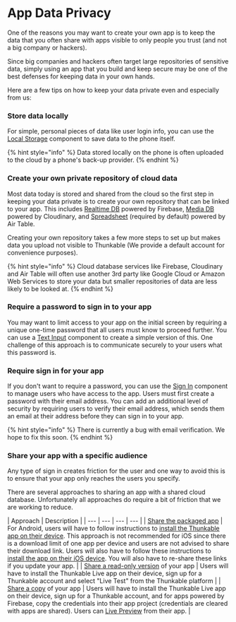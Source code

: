 # App Data Privacy

One of the reasons you may want to create your own app is to keep the data that you often share with apps visible to only people you trust \(and not a big company or hackers\). 

Since big companies and hackers often target large repositories of sensitive data, simply using an app that you build and keep secure may be one of the best defenses for keeping data in your own hands.  

Here are a few tips on how to keep your data private even and especially from us:

### Store data locally

For simple, personal pieces of data like user login info,  you can use the [Local Storage](components/data/local-storage.md) component to save data to the phone itself. 

{% hint style="info" %}
Data stored locally on the phone is often uploaded to the cloud by a phone's back-up provider.
{% endhint %}

### Create your own private repository of cloud data

Most data today is stored and shared from the cloud so the first step in keeping your data private is to create your own repository that can be linked to your app.  This includes [Realtime DB](components/data/realtime-db.md) powered by Firebase, [Media DB](components/data/media-db.md) powered by Cloudinary, and [Spreadsheet](components/data/spreadsheet.md) \(required by default\) powered by Air Table. 

Creating your own repository takes a few more steps to set up but makes data you upload not visible to Thunkable \(We provide a default account for convenience purposes\). 

{% hint style="info" %}
Cloud database services like Firebase, Cloudinary and Air Table will often use another 3rd party like Google Cloud or Amazon Web Services to store your data but smaller repositories of data are less likely to be looked at.
{% endhint %}

### Require a password to sign in to your app

You may want to limit access to your app on the initial screen by requiring a unique one-time password that all users must know to proceed further. You can use a [Text Input](components/user-interface/text-input.md#set-up-for-passwords) component to create a simple version of this.  One challenge of this approach is to communicate securely to your users what this password is.

### Require sign in for your app

If you don't want to require a password, you can use the [Sign In](components/sign-in/sign-in.md) component to manage users who have access to the app.  Users must first create a password with their email address. You can add an additional level of security by requiring users to verify their email address, which sends them an email at their address before they can sign in to your app.

{% hint style="info" %}
There is currently a bug with email verification. We hope to fix this soon.
{% endhint %}

### Share your app with a specific audience

Any type of sign in creates friction for the user and one way to avoid this is to ensure that your app only reaches the users you specify. 

There are several approaches to sharing an app with a shared cloud database. Unfortunately all approaches do require a bit of friction that we are working to reduce.

| Approach | Description |
| --- | --- | --- | --- |
| [Share the packaged app](../download.md#download-and-install-android-app)  | For Android, users will have to follow instructions to [install the Thunkable app on their device](../download.md#to-install-allow-apps-from-unknown-sources). This approach is not recommended for iOS since there is a download limit of one app per device and users are not advised to share their download link.  Users will also have to follow these instructions to [install the app on their iOS device](../download.md#to-install-trust-thunkable-on-your-device). You will also have to re-share these links if you update your app. |
| [Share a read-only version](../share.md#share-a-read-only-version-of-your-app-project-by-link) of your app | Users will have to install the Thunkable Live app on their device, sign up for a Thunkable account and select "Live Test" from the Thunkable platform |
| [Share a copy](../share.md#share-a-copy-of-your-app-project-by-link) of your app | Users will have to install the Thunkable Live app on their device, sign up for a Thunkable account, and for apps powered by Firebase, copy the credentials into their app project \(credentials are cleared with apps are shared\). Users can [Live Preview](../live-test.md#live-preview-android-only) from their app. |

 



